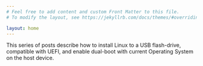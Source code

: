 ```yaml
---
# Feel free to add content and custom Front Matter to this file.
# To modify the layout, see https://jekyllrb.com/docs/themes/#overriding-theme-defaults

layout: home
---
```



This series of posts describe how to install Linux to a USB flash-drive, compatible with UEFI, and enable dual-boot with current Operating System on the host device.

